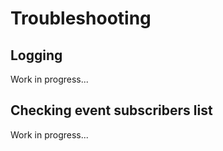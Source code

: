# Troubleshooting

## Logging
Work in progress...
<!--
add example 
2 procedures:
- log - public_html/cs.txt (do not forget to limit log) 
- getLogLink 
-->


## Checking event subscribers list
Work in progress...
<!-- think how to do that -->